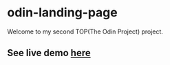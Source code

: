 # odin-landing-page

Welcome to my second TOP(The Odin Project) project.

## See live demo [here](https://x-radd.github.io/odin-landing-page/)
